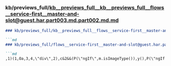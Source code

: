 ### kb/previews_full/kb__previews_full__kb__previews_full__flows__service-first__master-and-slot@guest.har.part003.md.part002.md.md

```md
### kb/previews_full/kb__previews_full__flows__service-first__master-and-slot@guest.har.part003.md.part002.md

```md
### kb/previews_full/flows__service-first__master-and-slot@guest.har.part003.md (part 002)

```md
,1)(1,Oa,3,4,\"div\",2),c&2&&(P(\"ngIf\",m.isImageType()),y(),P(\"ngIf
```

```

```

```
